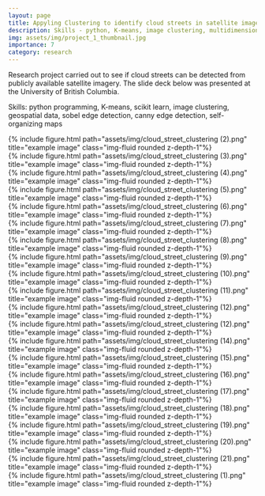 ```yaml
---
layout: page
title: Appyling Clustering to identify cloud streets in satellite imagery
description: Skills - python, K-means, image clustering, multidimensional data
img: assets/img/project_1_thumbnail.jpg
importance: 7
category: research
---
```


Research project carried out to see if cloud streets can be detected from publicly available satellite imagery. The slide deck below was presented at the University of British Columbia. 

Skills: python programming, K-means, scikit learn, image clustering, geospatial data, sobel edge detection, canny edge detection, self-organizing maps

<div class="row">
    <div class="col-sm mt-3 mt-md-3">
        {% include figure.html path="assets/img/cloud_street_clustering (2).png" title="example image" class="img-fluid rounded z-depth-1"%}
    </div>
</div>
<div class="row">
    <div class="col-sm mt-3 mt-md-3">
        {% include figure.html path="assets/img/cloud_street_clustering (3).png" title="example image" class="img-fluid rounded z-depth-1"%}
    </div>
</div>
<div class="row">
    <div class="col-sm mt-3 mt-md-3">
        {% include figure.html path="assets/img/cloud_street_clustering (4).png" title="example image" class="img-fluid rounded z-depth-1"%}
    </div>
</div>
<div class="row">
    <div class="col-sm mt-3 mt-md-3">
        {% include figure.html path="assets/img/cloud_street_clustering (5).png" title="example image" class="img-fluid rounded z-depth-1"%}
    </div>
</div>
<div class="row">
    <div class="col-sm mt-3 mt-md-3">
        {% include figure.html path="assets/img/cloud_street_clustering (6).png" title="example image" class="img-fluid rounded z-depth-1"%}
    </div>
</div>
<div class="row">
    <div class="col-sm mt-3 mt-md-3">
        {% include figure.html path="assets/img/cloud_street_clustering (7).png" title="example image" class="img-fluid rounded z-depth-1"%}
    </div>
</div>
<div class="row">
    <div class="col-sm mt-3 mt-md-3">
        {% include figure.html path="assets/img/cloud_street_clustering (8).png" title="example image" class="img-fluid rounded z-depth-1"%}
    </div>
</div>
<div class="row">
    <div class="col-sm mt-3 mt-md-3">
        {% include figure.html path="assets/img/cloud_street_clustering (9).png" title="example image" class="img-fluid rounded z-depth-1"%}
    </div>
</div>
<div class="row">
    <div class="col-sm mt-3 mt-md-3">
        {% include figure.html path="assets/img/cloud_street_clustering (10).png" title="example image" class="img-fluid rounded z-depth-1"%}
    </div>
</div>
<div class="row">
    <div class="col-sm mt-3 mt-md-3">
        {% include figure.html path="assets/img/cloud_street_clustering (11).png" title="example image" class="img-fluid rounded z-depth-1"%}
    </div>
</div>
<div class="row">
    <div class="col-sm mt-3 mt-md-3">
        {% include figure.html path="assets/img/cloud_street_clustering (12).png" title="example image" class="img-fluid rounded z-depth-1"%}
    </div>
</div>
<div class="row">
    <div class="col-sm mt-3 mt-md-3">
        {% include figure.html path="assets/img/cloud_street_clustering (12).png" title="example image" class="img-fluid rounded z-depth-1"%}
    </div>
</div>
<div class="row">
    <div class="col-sm mt-3 mt-md-3">
        {% include figure.html path="assets/img/cloud_street_clustering (14).png" title="example image" class="img-fluid rounded z-depth-1"%}
    </div>
</div>
<div class="row">
    <div class="col-sm mt-3 mt-md-3">
        {% include figure.html path="assets/img/cloud_street_clustering (15).png" title="example image" class="img-fluid rounded z-depth-1"%}
    </div>
</div>
<div class="row">
    <div class="col-sm mt-3 mt-md-3">
        {% include figure.html path="assets/img/cloud_street_clustering (16).png" title="example image" class="img-fluid rounded z-depth-1"%}
    </div>
</div>
<div class="row">
    <div class="col-sm mt-3 mt-md-3">
        {% include figure.html path="assets/img/cloud_street_clustering (17).png" title="example image" class="img-fluid rounded z-depth-1"%}
    </div>
</div>
<div class="row">
    <div class="col-sm mt-3 mt-md-3">
        {% include figure.html path="assets/img/cloud_street_clustering (18).png" title="example image" class="img-fluid rounded z-depth-1"%}
    </div>
</div>
<div class="row">
    <div class="col-sm mt-3 mt-md-3">
        {% include figure.html path="assets/img/cloud_street_clustering (19).png" title="example image" class="img-fluid rounded z-depth-1"%}
    </div>
</div>
<div class="row">
    <div class="col-sm mt-3 mt-md-3">
        {% include figure.html path="assets/img/cloud_street_clustering (20).png" title="example image" class="img-fluid rounded z-depth-1"%}
    </div>
</div>
<div class="row">
    <div class="col-sm mt-3 mt-md-3">
        {% include figure.html path="assets/img/cloud_street_clustering (21).png" title="example image" class="img-fluid rounded z-depth-1"%}
    </div>
</div>
<div class="row">
    <div class="col-sm mt-3 mt-md-3">
        {% include figure.html path="assets/img/cloud_street_clustering (1).png" title="example image" class="img-fluid rounded z-depth-1"%}
    </div>
</div>